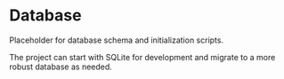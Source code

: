 # Database

Placeholder for database schema and initialization scripts.

The project can start with SQLite for development and migrate to a more robust database as needed.
